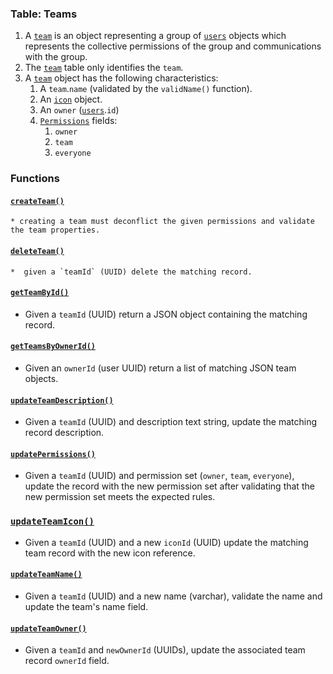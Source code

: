 ### Table: Teams
1. A [`team`](./060-teams.md) is an object representing a group of [`users`](./050-users.md) objects which represents the collective permissions of the group and communications with the group.
2. The [`team`](./060-teams.md) table only identifies the `team`.
3. A [`team`](./060-teams.md) object has the following characteristics:
	1. A `team`.`name` (validated by the `validName()` function).
	2. An [`icon`](./040-icons.md) object.
	3. An `owner` ([`users`](./050-users.md).`id`)
	4. [`Permissions`](./010-permissions.md) fields:
		1. `owner`
		2. `team`
		3. `everyone`

### Functions
#### [`createTeam()`](./062-createTeams.sql)
	* creating a team must deconflict the given permissions and validate the team properties.
#### [`deleteTeam()`](./062-deleteTeam.sql)
	*  given a `teamId` (UUID) delete the matching record.
#### [`getTeamById()`](./060-deleteTeam.sql)
* Given a `teamId` (UUID) return a JSON object containing the matching record.
#### [`getTeamsByOwnerId()`](./062-getTeamsByOwnerId.sql)
* Given an `ownerId` (user UUID) return a list of matching JSON team objects.
#### [`updateTeamDescription()`](./062-updateTeamDescription.sql)
* Given a `teamId` (UUID) and description text string, update the matching record description.
#### [`updatePermissions()`](./062-updatePermissions.sql)
* Given a `teamId` (UUID) and permission set (`owner`, `team`, `everyone`), update the record with the new permission set after validating that the new permission set meets the expected rules.
### [`updateTeamIcon()`](062-updateTeamIcon.sql)
* Given a `teamId` (UUID) and a new `iconId` (UUID) update the matching team record with the new icon reference.
#### [`updateTeamName()`](./062-updateTeamName.sql)
* Given a `teamId` (UUID) and a new name (varchar), validate the name and update the team's name field.
#### [`updateTeamOwner()`](./062-updateTeamOwner.sql)
* Given a `teamId` and `newOwnerId` (UUIDs), update the associated team record `ownerId` field.